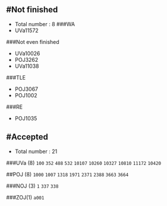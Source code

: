#Not finished
---------------------------------------
- Total number : 8
###WA
- UVa11572

###Not even finished
- UVa10026
- POJ3262
- UVa11038

###TLE
- POJ3067
- POJ1002

###RE
- POJ1035

#Accepted
---------------------------------------
- Total number : 21

###UVa (8)
`100` `352`  `488` `532` `10107` `10260` `10327` `10810` `11172` `10420`

##POJ (8)
`1000` `1007` `1318` `1971` `2371` `2388` `3663` `3664`

###NOJ (3)
`1` `337` `338`

###ZOJ(1)
`a001`
